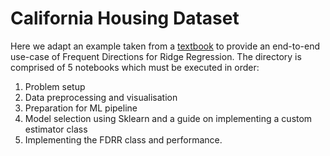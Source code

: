 # California Housing Dataset

Here we adapt an example taken from a [textbook](https://github.com/ageron/handson-ml2/blob/master/02_end_to_end_machine_learning_project.ipynb) to provide 
an end-to-end use-case of Frequent Directions for Ridge Regression.
The directory is comprised of 5 notebooks which must be executed in order:

1. Problem setup
2. Data preprocessing and visualisation
3. Preparation for ML pipeline
4. Model selection using Sklearn and a guide on implementing a custom estimator class
5. Implementing the FDRR class and performance.
